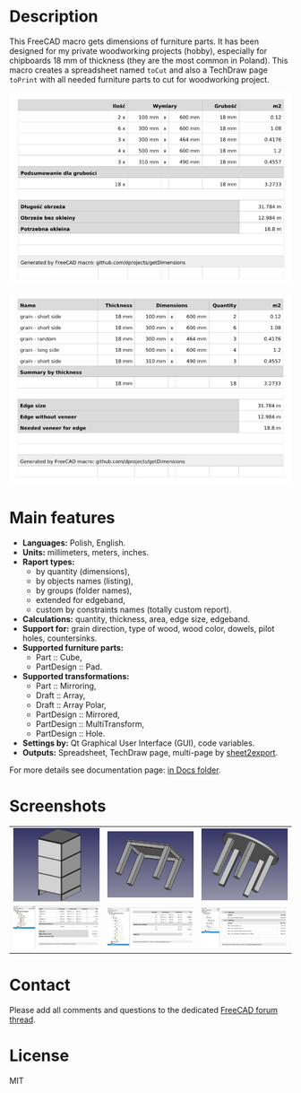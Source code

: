 # Description

This FreeCAD macro gets dimensions of furniture parts. It has been designed for my private woodworking projects (hobby), especially for chipboards 18 mm of thickness (they are the most common in Poland). This macro creates a spreadsheet named `toCut` and also a TechDraw page `toPrint` with all needed furniture parts to cut for woodworking project. 

![pl](https://raw.githubusercontent.com/dprojects/getDimensions/master/Screenshots/lang_pl.png)

![en](https://raw.githubusercontent.com/dprojects/getDimensions/master/Screenshots/lang_en.png)

# Main features

* **Languages:** Polish, English.
* **Units:** millimeters, meters, inches.
* **Raport types:**
	* by quantity (dimensions),
	* by objects names (listing),
	* by groups (folder names),
	* extended for edgeband,
	* custom by constraints names (totally custom report).
* **Calculations:** quantity, thickness, area, edge size, edgeband.
* **Support for:** grain direction, type of wood, wood color, dowels, pilot holes, countersinks.
* **Supported furniture parts:** 
    * Part :: Cube,
    * PartDesign :: Pad.
* **Supported transformations:** 
    * Part :: Mirroring,
    * Draft :: Array,
    * Draft :: Array Polar,
    * PartDesign :: Mirrored,
    * PartDesign :: MultiTransform,
    * PartDesign :: Hole.
* **Settings by:** Qt Graphical User Interface (GUI), code variables.
* **Outputs:** Spreadsheet, TechDraw page, multi-page by [sheet2export](https://github.com/dprojects/sheet2export).

For more details see documentation page: [in Docs folder](https://github.com/dprojects/getDimensions/tree/master/Docs).

# Screenshots

|   |   |   |
|---|---|---|
| [![c1r1](https://raw.githubusercontent.com/dprojects/getDimensions/master/Screenshots/matrix/c1r1.png)](https://raw.githubusercontent.com/dprojects/getDimensions/master/Screenshots/matrix/c1r1.png) | [![c2r1](https://raw.githubusercontent.com/dprojects/getDimensions/master/Screenshots/matrix/c2r1.png)](https://raw.githubusercontent.com/dprojects/getDimensions/master/Screenshots/matrix/c2r1.png) | [![c3r1](https://raw.githubusercontent.com/dprojects/getDimensions/master/Screenshots/matrix/c3r1.png)](https://raw.githubusercontent.com/dprojects/getDimensions/master/Screenshots/matrix/c3r1.png) |
| [![c1r2](https://raw.githubusercontent.com/dprojects/getDimensions/master/Screenshots/matrix/c1r2.png)](https://raw.githubusercontent.com/dprojects/getDimensions/master/Screenshots/matrix/c1r2.png) | [![c2r2](https://raw.githubusercontent.com/dprojects/getDimensions/master/Screenshots/matrix/c2r2.png)](https://raw.githubusercontent.com/dprojects/getDimensions/master/Screenshots/matrix/c2r2.png) | [![c3r2](https://raw.githubusercontent.com/dprojects/getDimensions/master/Screenshots/matrix/c3r2.png)](https://raw.githubusercontent.com/dprojects/getDimensions/master/Screenshots/matrix/c3r2.png) |

# Contact

Please add all comments and questions to the dedicated
[FreeCAD forum thread](https://forum.freecadweb.org/viewtopic.php?f=22&t=21127).

# License

MIT

